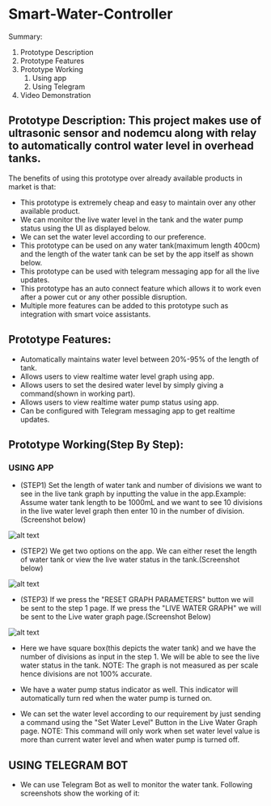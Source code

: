 # Smart-Water-Controller

Summary:
1. Prototype Description
2. Prototype Features
3. Prototype Working
      1. Using app
      2. Using Telegram
4. Video Demonstration


## Prototype Description: This project makes use of ultrasonic sensor and nodemcu along with relay to automatically control water level in overhead tanks. ## 
The benefits of using this prototype over already available products in market is that:
* This prototype is extremely cheap and easy to maintain over any other available product.
* We can monitor the live water level in the tank and the water pump status using the UI as displayed below.
* We can set the water level according to our preference.
* This prototype can be used on any water tank(maximum length 400cm) and the length of the water tank can be set by the app itself as shown below.
* This prototype can be used with telegram messaging app for all the live updates.
* This prototype has an auto connect feature which allows it to work even after a power cut or any other possible disruption. 
* Multiple more features can be added to this prototype such as integration with smart voice assistants.
      



## Prototype Features: ##
* Automatically maintains water level between 20%-95% of the length of tank. 
* Allows users to view realtime water level graph using app. 
* Allows users to set the desired water level by simply giving a command(shown in working part).
* Allows users to view realtime water pump status using app.
* Can be configured with Telegram messaging app to get realtime updates. 
      
 

## Prototype Working(Step By Step): ##

### USING APP ###

* (STEP1) Set the length of water tank and number of divisions we want to see in the live tank graph by inputting the value in the app.Example: Assume water tank length to be 1000mL and we want to see 10 divisions in the live water level graph then enter 10 in the number of division.(Screenshot below)

![alt text](https://github.com/shubhamxbajaj/Smart-Water-Controller/blob/main/screenshots/WhatsApp%20Image%202022-04-22%20at%2011.08.21%20PM.jpeg)

* (STEP2) We get two options on the app. We can either reset the length of water tank or view the live water status in the tank.(Screenshot below)

![alt text](https://github.com/shubhamxbajaj/Smart-Water-Controller/blob/main/screenshots/main_menu.jpg)

* (STEP3) If we press the "RESET GRAPH PARAMETERS" button we will be sent to the step 1 page. If we press the "LIVE WATER GRAPH" we will be sent to the Live water graph page.(Screenshot Below)

![alt text](https://github.com/shubhamxbajaj/Smart-Water-Controller/blob/main/screenshots/current_water_level_graph.jpg)

* Here we have square box(this depicts the water tank) and we have the number of divisions as input in the step 1. We will be able to see the live water status in the tank. NOTE: The graph is not measured as per scale hence divisions are not 100% accurate. 

* We have a water pump status indicator as well. This indicator will automatically turn red when the water pump is turned on.

* We can set the water level according to our requirement by just sending a command using the "Set Water Level" Button in the Live Water Graph page. NOTE: This command will only work when set water level value is more than current water level and when water pump is turned off. 

## USING TELEGRAM BOT ##

* We can use Telegram Bot as well to monitor the water tank. Following screenshots show the working of it:








